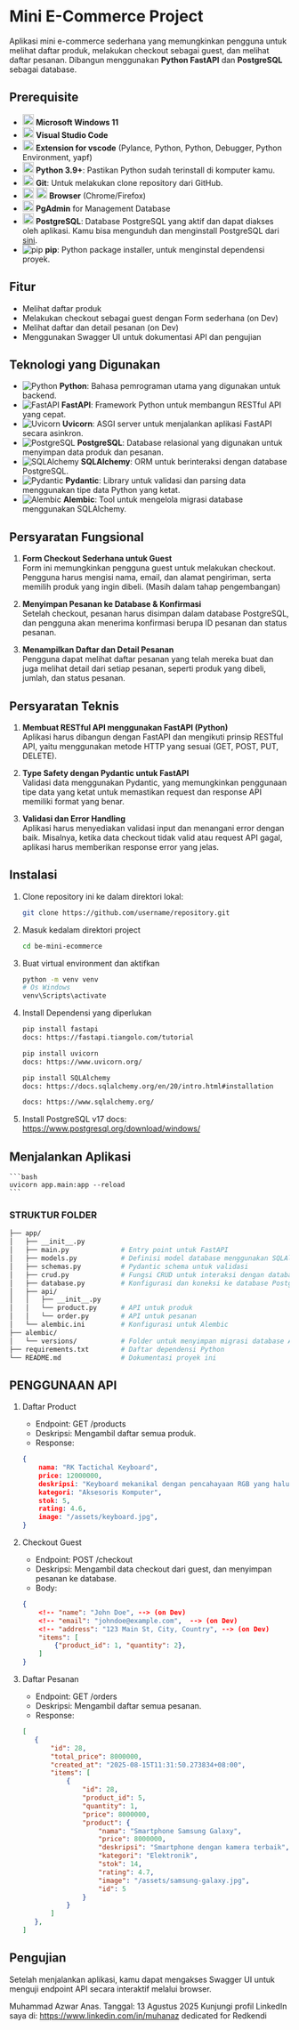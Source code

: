 # Mini E-Commerce Project

Aplikasi mini e-commerce sederhana yang memungkinkan pengguna untuk melihat daftar produk, melakukan checkout sebagai guest, dan melihat daftar pesanan. Dibangun menggunakan **Python FastAPI** dan **PostgreSQL** sebagai database.

## Prerequisite
   - <img src="https://cdn.jsdelivr.net/gh/devicons/devicon/icons/windows11/windows11-original.svg" width="20" height="20" /> **Microsoft Windows 11**
   - <img src="https://cdn.jsdelivr.net/gh/devicons/devicon/icons/visualstudio/visualstudio-plain.svg" width="20" height="20" /> **Visual Studio Code**
   - <img src="https://cdn.jsdelivr.net/gh/devicons/devicon/icons/vscode/vscode-original.svg" width="20" height="20" /> **Extension for vscode** (Pylance, Python, Python, Debugger, Python Environment, yapf)
   - <img src="https://cdn.jsdelivr.net/gh/devicons/devicon/icons/python/python-original.svg" width="20" height="20" /> **Python 3.9+**: Pastikan Python sudah terinstall di komputer kamu.
   - <img src="https://cdn.jsdelivr.net/gh/devicons/devicon/icons/git/git-original.svg" width="20" height="20" /> **Git**: Untuk melakukan clone repository dari GitHub.
   - <img src="https://cdn.jsdelivr.net/gh/devicons/devicon/icons/chrome/chrome-original.svg" width="20" height="20" /> <img src="https://cdn.jsdelivr.net/gh/devicons/devicon/icons/firefox/firefox-original.svg" width="20" height="20" /> **Browser** (Chrome/Firefox)
   - <img src="https://cdn.jsdelivr.net/gh/devicons/devicon/icons/postgresql/postgresql-original.svg" width="20" height="20" />  **PgAdmin** for Management Database
   - <img src="https://cdn.jsdelivr.net/gh/devicons/devicon/icons/postgresql/postgresql-original.svg" width="20" height="20" />  **PostgreSQL**: Database PostgreSQL yang aktif dan dapat diakses oleh aplikasi. Kamu bisa mengunduh dan menginstall PostgreSQL dari [sini](https://www.postgresql.org/download/).
   - ![pip](https://img.shields.io/badge/pip-21.0.1-61C9FF?style=flat-square&logo=pypi&logoColor=white) **pip**: Python package installer, untuk menginstal dependensi proyek.



## Fitur

- Melihat daftar produk
- Melakukan checkout sebagai guest dengan Form sederhana (on Dev)
- Melihat daftar dan detail pesanan (on Dev)
- Menggunakan Swagger UI untuk dokumentasi API dan pengujian

## Teknologi yang Digunakan

- ![Python](https://img.shields.io/badge/Python-3.9-blue) **Python**: Bahasa pemrograman utama yang digunakan untuk backend.
- ![FastAPI](https://img.shields.io/badge/FastAPI-0.75-blue) **FastAPI**: Framework Python untuk membangun RESTful API yang cepat.
- ![Uvicorn](https://img.shields.io/badge/Uvicorn-0.15-blue) **Uvicorn**: ASGI server untuk menjalankan aplikasi FastAPI secara asinkron.
- ![PostgreSQL](https://img.shields.io/badge/PostgreSQL-13-blue) **PostgreSQL**: Database relasional yang digunakan untuk menyimpan data produk dan pesanan.
- ![SQLAlchemy](https://img.shields.io/badge/SQLAlchemy-1.4-blue) **SQLAlchemy**: ORM untuk berinteraksi dengan database PostgreSQL.
- ![Pydantic](https://img.shields.io/badge/Pydantic-1.8-blue) **Pydantic**: Library untuk validasi dan parsing data menggunakan tipe data Python yang ketat.
- ![Alembic](https://img.shields.io/badge/Alembic-1.7-blue) **Alembic**: Tool untuk mengelola migrasi database menggunakan SQLAlchemy.

## Persyaratan Fungsional

1. **Form Checkout Sederhana untuk Guest**  
   Form ini memungkinkan pengguna guest untuk melakukan checkout. Pengguna harus mengisi nama, email, dan alamat pengiriman, serta memilih produk yang ingin dibeli. (Masih dalam tahap pengembangan)

2. **Menyimpan Pesanan ke Database & Konfirmasi**  
   Setelah checkout, pesanan harus disimpan dalam database PostgreSQL, dan pengguna akan menerima konfirmasi berupa ID pesanan dan status pesanan.

3. **Menampilkan Daftar dan Detail Pesanan**  
   Pengguna dapat melihat daftar pesanan yang telah mereka buat dan juga melihat detail dari setiap pesanan, seperti produk yang dibeli, jumlah, dan status pesanan.

## Persyaratan Teknis

1. **Membuat RESTful API menggunakan FastAPI (Python)**  
   Aplikasi harus dibangun dengan FastAPI dan mengikuti prinsip RESTful API, yaitu menggunakan metode HTTP yang sesuai (GET, POST, PUT, DELETE).

2. **Type Safety dengan Pydantic untuk FastAPI**  
   Validasi data menggunakan Pydantic, yang memungkinkan penggunaan tipe data yang ketat untuk memastikan request dan response API memiliki format yang benar.

3. **Validasi dan Error Handling**  
   Aplikasi harus menyediakan validasi input dan menangani error dengan baik. Misalnya, ketika data checkout tidak valid atau request API gagal, aplikasi harus memberikan response error yang jelas.



## Instalasi

1. Clone repository ini ke dalam direktori lokal:
   ```bash
   git clone https://github.com/username/repository.git
   ```
2. Masuk kedalam direktori project
    ```bash
    cd be-mini-ecommerce
    ```
3. Buat virtual environment dan aktifkan
    ```bash
    python -m venv venv
    # Os Windows
    venv\Scripts\activate
    ```
4. Install Dependensi yang diperlukan
    ```bash
    pip install fastapi
    docs: https://fastapi.tiangolo.com/tutorial

    pip install uvicorn
    docs: https://www.uvicorn.org/

    pip install SQLAlchemy
    docs: https://docs.sqlalchemy.org/en/20/intro.html#installation

    docs: https://www.sqlalchemy.org/
    ```
5. Install PostgreSQL v17
docs: https://www.postgresql.org/download/windows/

## Menjalankan Aplikasi
    ```bash
    uvicorn app.main:app --reload
    ```
### STRUKTUR FOLDER
    
```bash
├── app/
│   ├── __init__.py
│   ├── main.py             # Entry point untuk FastAPI
│   ├── models.py           # Definisi model database menggunakan SQLAlchemy
│   ├── schemas.py          # Pydantic schema untuk validasi
│   ├── crud.py             # Fungsi CRUD untuk interaksi dengan database
│   ├── database.py         # Konfigurasi dan koneksi ke database PostgreSQL
│   ├── api/
│   │   ├── __init__.py
│   │   └── product.py      # API untuk produk
│   │   └── order.py        # API untuk pesanan
│   └── alembic.ini         # Konfigurasi untuk Alembic
├── alembic/
│   └── versions/           # Folder untuk menyimpan migrasi database Alembic
├── requirements.txt        # Daftar dependensi Python
└── README.md               # Dokumentasi proyek ini
```

## PENGGUNAAN API
1. Daftar Product
    - Endpoint: GET /products
    - Deskripsi: Mengambil daftar semua produk.
    - Response:
    ```json
    {
        nama: "RK Tactichal Keyboard",
        price: 12000000,
        deskripsi: "Keyboard mekanikal dengan pencahayaan RGB yang halus dan responsif.",
        kategori: "Aksesoris Komputer",
        stok: 5,
        rating: 4.6,
        image: "/assets/keyboard.jpg",
    }
    ```

2. Checkout Guest
    - Endpoint: POST /checkout
    - Deskripsi: Mengambil data checkout dari guest, dan menyimpan pesanan ke database.
    - Body:
    ```json
    {
        <!-- "name": "John Doe", --> (on Dev) 
        <!-- "email": "johndoe@example.com",  --> (on Dev) 
        <!-- "address": "123 Main St, City, Country", --> (on Dev) 
        "items": [
            {"product_id": 1, "quantity": 2},
        ]
    }
    ```
3. Daftar Pesanan
     - Endpoint: GET /orders
     - Deskripsi: Mengambil daftar semua pesanan.
     - Response:
     ```json
     [
        {
            "id": 28,
            "total_price": 8000000,
            "created_at": "2025-08-15T11:31:50.273834+08:00",
            "items": [
                {
                    "id": 28,
                    "product_id": 5,
                    "quantity": 1,
                    "price": 8000000,
                    "product": {
                        "nama": "Smartphone Samsung Galaxy",
                        "price": 8000000,
                        "deskripsi": "Smartphone dengan kamera terbaik",
                        "kategori": "Elektronik",
                        "stok": 14,
                        "rating": 4.7,
                        "image": "/assets/samsung-galaxy.jpg",
                        "id": 5
                    }
                }
            ]
        },
     ]
     ```

## Pengujian
Setelah menjalankan aplikasi, kamu dapat mengakses Swagger UI untuk menguji endpoint API secara interaktif melalui browser.



Muhammad Azwar Anas.
Tanggal: 13 Agustus 2025
Kunjungi profil LinkedIn saya di: https://www.linkedin.com/in/muhanaz dedicated for Redkendi
